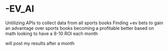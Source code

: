 # -EV_AI
Untilizing APIs to collect data from all sports books
Finding +ev bets to gain an advantage over sports books
becoming a profitable better based on math
looking to have a 8-10 ROI each month

will post my results after a month





